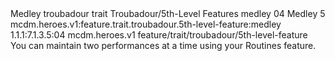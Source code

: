 <ability>
  <name>Medley</name>
  <metadata>
    <class>troubadour</class>
    <feature_type>trait</feature_type>
    <file_dpath>Troubadour/5th-Level Features</file_dpath>
    <item_id>medley</item_id>
    <item_index>04</item_index>
    <item_name>Medley</item_name>
    <level>5</level>
    <scc>mcdm.heroes.v1:feature.trait.troubadour.5th-level-feature:medley</scc>
    <scdc>1.1.1:7.1.3.5:04</scdc>
    <source>mcdm.heroes.v1</source>
    <type>feature/trait/troubadour/5th-level-feature</type>
  </metadata>
  <effects>
    <effect type="mundane">You can maintain two performances at a time using your Routines feature.</effect>
  </effects>
</ability>
